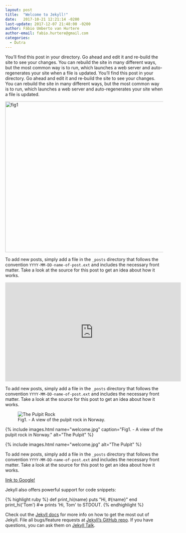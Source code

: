 ```yaml
---
layout: post
title:  "Welcome to Jekyll!"
date:   2017-10-21 12:21:14 -0200
last-update: 2017-12-07 21:48:00 -0200
author: Fábio Umberto van Hurtere
author-email: fabio.hurtere@gmail.com
categories:
  - Dutra
---
```

You’ll find this post in your directory. Go ahead and edit it and re-build the site to see your changes. You can rebuild the site in many different ways, but the most common way is to run, which launches a web server and auto-regenerates your site when a file is updated. You’ll find this post in your directory. Go ahead and edit it and re-build the site to see your changes. You can rebuild the site in many different ways, but the most common way is to run, which launches a web server and auto-regenerates your site when a file is updated.

<a data-flickr-embed="true" data-header="true" data-footer="true" data-context="true"  href="https://www.flickr.com/photos/d2d/201549575/in/album-72157623221063940/" title="fig1"><img src="https://farm1.staticflickr.com/67/201549575_48e1c2965e_o.jpg" width="640" height="480" alt="fig1"></a><script async src="//embedr.flickr.com/assets/client-code.js" charset="utf-8"></script>

To add new posts, simply add a file in the `_posts` directory that follows the convention `YYYY-MM-DD-name-of-post.ext` and includes the necessary front matter. Take a look at the source for this post to get an idea about how it works.

<div class="aspect-ratio">
  <iframe width="560" height="315" src="https://www.youtube.com/embed/u-j4oSfph-8?rel=0" frameborder="0" gesture="media" allow="encrypted-media" allowfullscreen></iframe>
</div>

To add new posts, simply add a file in the `_posts` directory that follows the convention `YYYY-MM-DD-name-of-post.ext` and includes the necessary front matter. Take a look at the source for this post to get an idea about how it works.

<figure>
  <img src="{{site.baseurl}}/assets/posts/2017-10-21-welcome-to-jekyll/welcome.jpg" alt="The Pulpit Rock">
  <figcaption>Fig1. - A view of the pulpit rock in Norway.</figcaption>
</figure>

{% include images.html name="welcome.jpg" caption="Fig1. - A view of the pulpit rock in Norway." alt="The Pulpit" %}

{% include images.html name="welcome.jpg" alt="The Pulpit" %}

To add new posts, simply add a file in the `_posts` directory that follows the convention `YYYY-MM-DD-name-of-post.ext` and includes the necessary front matter. Take a look at the source for this post to get an idea about how it works.

[link to Google!](http://google.com)

Jekyll also offers powerful support for code snippets:

{% highlight ruby %}
def print_hi(name)
  puts "Hi, #{name}"
end
print_hi('Tom')
#=> prints 'Hi, Tom' to STDOUT.
{% endhighlight %}

Check out the [Jekyll docs][jekyll-docs] for more info on how to get the most out of Jekyll. File all bugs/feature requests at [Jekyll’s GitHub repo][jekyll-gh]. If you have questions, you can ask them on [Jekyll Talk][jekyll-talk].

[jekyll-docs]: https://jekyllrb.com/docs/home
[jekyll-gh]:   https://github.com/jekyll/jekyll
[jekyll-talk]: https://talk.jekyllrb.com/
